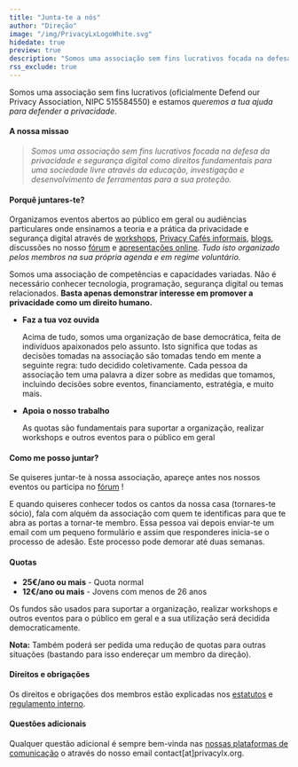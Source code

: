 ```yaml
---
title: "Junta-te a nós"
author: "Direção"
image: "/img/PrivacyLxLogoWhite.svg"
hidedate: true
preview: true
description: "Somos uma associação sem fins lucrativos focada na defesa da privacidade. Sabe como te podes juntar!"
rss_exclude: true
---
```


Somos uma associação sem fins lucrativos (oficialmente Defend our Privacy
Association, NIPC 515584550) e estamos *queremos a tua ajuda para defender
a privacidade*.

#### A nossa missao

> *Somos uma associação sem fins lucrativos focada na defesa da
privacidade e segurança digital como direitos fundamentais para uma
sociedade livre através da educação, investigação e desenvolvimento de
ferramentas para a sua proteção.*

#### Porquê juntares-te?

Organizamos eventos abertos ao público em geral ou audiências
particulares onde ensinamos a teoria e a prática da privacidade e
segurança digital através de [workshops](/events/), [Privacy Cafés
informais](/events/privacy-cafe-mill-feb2020/), [blogs](/post/),
discussões no nosso [fórum](https://cafe.privacylx.org/) e
[apresentações online](/resources/). *Tudo isto organizado pelos
membros na sua própria agenda e em regime voluntário.*

Somos uma associação de competências e capacidades variadas. Não é
necessário conhecer tecnologia, programação, segurança digital ou
temas relacionados.  **Basta apenas demonstrar interesse em promover a
privacidade como um direito humano.**

* **Faz a tua voz ouvida**

    Acima de tudo, somos uma organização de base democrática, feita de
    indivíduos apaixonados pelo assunto. Isto significa que todas as
    decisões tomadas na associação são tomadas tendo em mente a
    seguinte regra: tudo decidido coletivamente. Cada pessoa da
    associação tem uma palavra a dizer sobre as medidas que tomamos,
    incluindo decisões sobre eventos, financiamento, estratégia, e
    muito mais.

* **Apoia o nosso trabalho**

    As quotas são fundamentais para suportar a organização, realizar
    workshops e outros eventos para o público em geral

#### Como me posso juntar?

Se quiseres juntar-te à nossa associação, apareçe antes nos nossos
eventos ou participa no [fórum](https://cafe.privacylx.org/) !

E quando quiseres conhecer todos os cantos da nossa casa (tornares-te
sócio), fala com alquém da associação com quem te identificas para que
te abra as portas a tornar-te membro. Essa pessoa vai depois enviar-te
um email com um pequeno formulário e assim que responderes inicia-se o
processo de adesão. Este processo pode demorar até duas semanas.

#### Quotas

* **25€/ano ou mais** - Quota normal
* **12€/ano ou mais** - Jovens com menos de 26 anos

Os fundos são usados para suportar a organização, realizar workshops e
outros eventos para o público em geral e a sua utilização será
decidida democraticamente.

**Nota:** Também poderá ser pedida uma redução de quotas para outras
situações (bastando para isso endereçar um membro da direção).


#### Direitos e obrigações

Os direitos e obrigações dos membros estão explicadas nos
[estatutos](/documents/estatutos.pdf) e [regulamento
interno](/documents/regulamento-interno.pdf).


#### Questões adicionais
Qualquer questão adicional é sempre bem-vinda nas [nossas plataformas
de comunicação](/community/) o através do nosso email
contact[at]privacylx.org.
